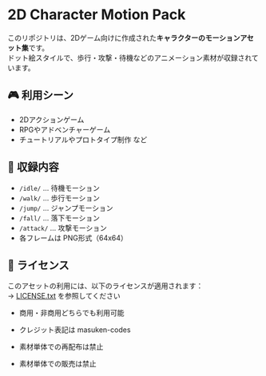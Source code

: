 # 2D Character Motion Pack

このリポジトリは、2Dゲーム向けに作成された**キャラクターのモーションアセット集**です。  
ドット絵スタイルで、歩行・攻撃・待機などのアニメーション素材が収録されています。

## 🎮 利用シーン

- 2Dアクションゲーム
- RPGやアドベンチャーゲーム
- チュートリアルやプロトタイプ制作 など

## 📁 収録内容

- `/idle/` ... 待機モーション
- `/walk/` ... 歩行モーション
- `/jump/` ... ジャンプモーション
- `/fall/` ... 落下モーション
- `/attack/` ... 攻撃モーション
- 各フレームは PNG形式（64x64）

## 📄 ライセンス

このアセットの利用には、以下のライセンスが適用されます：  
→ [LICENSE.txt](./LICENSE.txt) を参照してください

- 商用・非商用どちらでも利用可能
- クレジット表記は masuken-codes

- 素材単体での再配布は禁止
- 素材単体での販売は禁止

